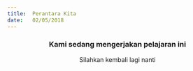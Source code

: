 ```yaml
---
title:  Perantara Kita
date:   02/05/2018
---
```


### <center>Kami sedang mengerjakan pelajaran ini</center>
<center>Silahkan kembali lagi nanti</center>
